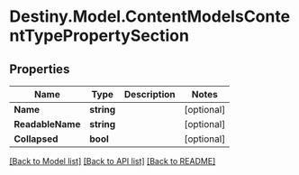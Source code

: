 # Destiny.Model.ContentModelsContentTypePropertySection

## Properties

Name | Type | Description | Notes
------------ | ------------- | ------------- | -------------
**Name** | **string** |  | [optional] 
**ReadableName** | **string** |  | [optional] 
**Collapsed** | **bool** |  | [optional] 

[[Back to Model list]](../README.md#documentation-for-models) [[Back to API list]](../README.md#documentation-for-api-endpoints) [[Back to README]](../README.md)

